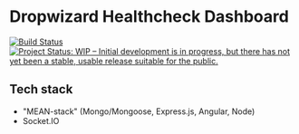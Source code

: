 # Dropwizard Healthcheck Dashboard
[![Build Status](https://travis-ci.org/jensim/dropwizard-healthcheck-dashboard.svg?branch=master)](https://travis-ci.org/jensim/dropwizard-healthcheck-dashboard)
[![Project Status: WIP – Initial development is in progress, but there has not yet been a stable, usable release suitable for the public.](https://www.repostatus.org/badges/latest/wip.svg)](https://www.repostatus.org/#wip)

## Tech stack
- "MEAN-stack" (Mongo/Mongoose, Express.js, Angular, Node)
- Socket.IO


